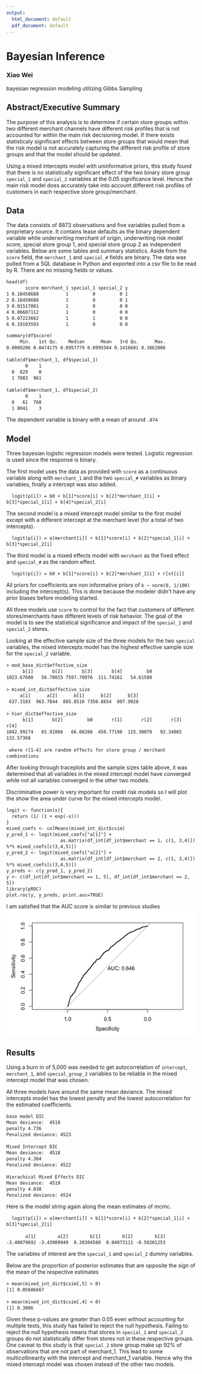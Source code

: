 ```yaml
---
output:
  html_document: default
  pdf_document: default
---
```

# Bayesian Inference
### Xiao Wei
bayesian regression modeling utilizing Gibbs Sampling

## Abstract/Executive Summary
The purpose of this analysis is to determine if certain store groups within two different merchant channels have different risk profiles that is not accounted for within the main risk decisioning model. If there exists statisticaly significant effects between store groups that would mean that the risk model is not accurately capturing the different risk profile of store groups and that the model should be updated.

Using a mixed intercepts model with uninformative priors, this study found that there is no statistically significant effect of the two binary store group `special_1` and `special_2` variables at the 0.05 significance level. Hence the main risk model does accurately take into account different risk profiles of customers in each respective store group/merchant.

## Data
The data consists of 8873 observations and five variables pulled from a proprietary source. It contains lease defaults as the binary dependent variable while underwriting merchant of origin, underwriting risk model score, special store group 1, and special store group 2 as independent variables. Below are some tables and summary statistics. Aside from the `score` field, the `merchant_1` and `special_#` fields are binary. The data was pulled from a SQL database in Python and exported into a csv file to be read by R. There are no missing fields or values.

```
head(df)
       score merchant_1 special_1 special_2 y
1 0.18450688          1         0         0 1
2 0.18450688          1         0         0 1
3 0.01517081          1         0         0 0
4 0.06607112          1         0         0 0
5 0.07223662          1         1         0 0
6 0.19193593          1         0         0 0
```
```
summary(df$score)
     Min.   1st Qu.    Median      Mean   3rd Qu.      Max. 
0.0009206 0.0474175 0.0957779 0.0995584 0.1416601 0.3862006 

table(df$merchant_1, df$special_1)
       0    1
  0  829    0
  1 7083  961
  
table(df$merchant_1, df$special_2)
       0    1
  0   61  768
  1 8041    3
```
The dependent variable is binary with a mean of around `.074`

## Model
Three bayesian logistic regression models were tested. Logistic regression is used since the response is  binary.

The first model uses the data as provided with `score` as a continuous variable along with `merchant_1` and the two `special_#` variables as binary variables, finally a intercept was also added.

```
  logit(p[i]) = b0 + b[1]*score[i] + b[2]*merchant_1[i] + b[3]*special_1[i] + b[4]*special_2[i]
```

The second model is a mixed intercept model similar to the first model except with a different intercept at the merchant level (for a total of two intercepts).

```
  logit(p[i]) = a[merchant[i]] + b[1]*score[i] + b[2]*special_1[i] + b[3]*special_2[i]
```

The third model is a mixed effects model with `merchant` as the fixed effect and `special_#` as the random effect.

```
  logit(p[i]) = b0 + b[1]*score[i] + b[2]*merchant_1[i] + r[st[i]]
```

All priors for coefficients are non informative priors of `b ~ norm(0, 1/100)` including the intercept(s). This is done because the modeler didn't have any prior biases before modeling started.

All three models use `score` to control for the fact that customers of different stores/merchants have different levels of risk behavior. The goal of the model is to see the statistical significance and impact of the `special_1` and `special_2` stores.

Looking at the effective sample size of the three models for the two `special` variables, the mixed intercepts model has the highest effective sample size for the `special_2` variable.

```
> mod_base_dict$effective_size
      b[1]       b[2]       b[3]       b[4]         b0 
1023.67600   56.70015 7597.70976  111.74161   54.61580 

> mixed_int_dict$effective_size
     a[1]      a[2]      b[1]      b[2]      b[3] 
 637.3183  963.7044  885.8516 7350.8854  807.9928
 
> hier_dict$effective_size
      b[1]       b[2]         b0       r[1]       r[2]       r[3]       r[4] 
1042.99174   65.92866   66.08206  458.77198  115.30070   92.34065  132.57368 
 
 where r[1-4] are random effects for store group / merchant combinations
```
After looking through traceplots and the sample sizes table above, it was determined that all variables in the mixed intercept model have converged while not all variables converged in the other two models.

Discriminative power is very important for credit risk models so I will plot the show the area under curve for the mixed intercepts model.

```
logit <- function(x){
  return (1/ (1 + exp(-x)))
}
mixed_coefs <- colMeans(mixed_int_dict$csim)
y_pred_1 <- logit(mixed_coefs["a[1]"] + 
                    as.matrix(df_int[df_int$merchant == 1, c(1, 3,4)]) %*% mixed_coefs[c(3,4,5)])
y_pred_2 <- logit(mixed_coefs["a[2]"] + 
                    as.matrix(df_int[df_int$merchant == 2, c(1, 3,4)]) %*% mixed_coefs[c(3,4,5)])
y_preds <- c(y_pred_1, y_pred_2)
y <- c(df_int[df_int$merchant == 1, 5], df_int[df_int$merchant == 2, 5])
library(pROC)
plot.roc(y, y_preds, print.auc=TRUE)
```
I am satisfied that the AUC score is similar to previous studies
![roc plot](./pics/roc_curve.png)

## Results

Using a burn in of 5,000 was needed to get autocorrelation of `intercept`, `merchant_1`, and `special_group_2` variables to be reliable in the mixed intercept model that was chosen.

All three models have around the same mean deviance. The mixed intercepts model has the lowest penalty and the lowest autocorrelation for the estimated coefficients.

```
base model DIC
Mean deviance:  4518 
penalty 4.736 
Penalized deviance: 4523 

Mixed Intercept DIC
Mean deviance:  4518 
penalty 4.384 
Penalized deviance: 4522 

Hierachical Mixed Effects DIC
Mean deviance:  4519 
penalty 4.838 
Penalized deviance: 4524 
```

Here is the model string again along the mean estimates of mcmc.

```
  logit(p[i]) = a[merchant[i]] + b[1]*score[i] + b[2]*special_1[i] + b[3]*special_2[i]

       a[1]        a[2]        b[1]        b[2]        b[3] 
-3.40079692 -3.43909949  8.38304580  0.04073111 -0.50201253 

```

The variables of interest are the `special_1` and `special_2` dummy variables. 

Below are the proportion of posterior estimates that are opposite the sign of the mean of the respective estimates

```
> mean(mixed_int_dict$csim[,5] > 0) 
[1] 0.05686667

> mean(mixed_int_dict$csim[,4] < 0) 
[1] 0.3806
```
Given these p-values are greater than 0.05 even without accounting for multiple tests, this study has failed to reject the null hypothesis. Failing to reject the null hypothesis means that stores in `special_1` and `special_2` groups do not statistically differ from stores not in these respective groups.
One caveat to this study is that `special_2` store group make up 92% of observations that are not part of merchant_1. This lead to some multicollinearity with the intercept and merchant_1 variable. Hence why the mixed intercept model was chosen instead of the other two models.

